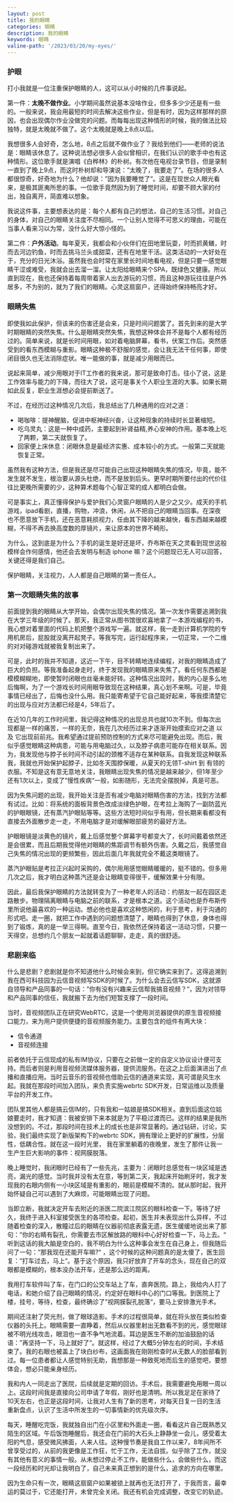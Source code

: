 ```yaml
---
layout: post
title: 我的眼睛
categories: 眼睛
description: 我的眼睛
keywords: 眼睛
valine-path: '/2023/03/20/my-eyes/'
---
```


### 护眼

打小我就是一位注重保护眼睛的人，这可以从小时候的几件事说起。

第一件：**太晚不做作业**。小学期间虽然说基本没啥作业，但多多少少还是有一些的。一般来说，我会用最短的时间去解决这些作业，但是有时，因为这样那样的原因，也会出现偶尔作业没做完的问题。而每每出现这种情形的时候，我的做法比较独特，就是太晚就不做了。这个太晚就是晚上8点以后。

我想很多人会好奇，怎么地，8点之后就不做作业了？我给到他们——老师的说法是：眼睛该休息了。这种说法想必很多人会似曾相识，在我们认识的歌手中也有这种情形。这位歌手就是演唱《白桦林》的朴树。有次他在电视台录节目，但是录制一直到了晚上9点，而这时朴树却和导演说：”太晚了，我要走了“。在场的很多人都很惊奇，好奇地为什么？他却说：”因为我要睡觉了“。这是在现世众人眼光看来，是极其匪夷所思的事。一位歌手竟然因为到了睡觉时间，却要不顾大家的付出，独自离开，简直难以想象。

我说这件事，主要想表达的是：每个人都有自己的想法，自己的生活习惯。对自己的身体，对自己的眼睛关注度不尽相同。一个让别人觉得不可思义的理由，可能在当事人看来习以为常，没什么好大惊小怪的。

第二件：**户外活动**。每年夏天，我都会和小伙伴们在田地里玩耍，时而抓黄鳝，时而去河边钓鱼，时而去挑马兰头或甜菜，还有在地里干活。这类活动的一大好处在于，充分的日光沐浴。虽然我也会时常在家里长时间地看电视，但是只要一感觉眼睛干涩或难受，我就会出去溜一溜。让太阳给眼睛来个SPA，既绿色又健康。所以直到现在，我也还保持着每周带着家人出去游玩的习惯，而且这种游玩往往是户外居多，不为别的，就为了我们的眼睛。心灵这扇窗户，还得始终保持畅亮才好。

### 眼睛失焦

即使我如此保护，但该来的伤害还是会来，只是时间问题罢了。首先到来的是大学时期眼睛的突然失焦。什么是眼睛突然失焦，我想这种体会并不是每个人都有经历过的。简单来说，就是长时间用眼，如对着电脑屏幕，看书，伏案工作后。突然感受到的看东西模糊与重影。眼睛这种极不舒服的感觉，会让我无法干任何事，即使闭目很久也无法消除症状。唯一能做的事，就是减少用眼而已。

说起来简单，减少用眼对于IT工作者的我来说，那可是致命打击。往小了说，这是工作效率与能力的下降，而往大了说，这可是事关个人职业生涯的大事。如果长期如此反复，职业生涯想必会提前断送了。

不过，在经历过这种情况几次后，我总结出了几种通用的应对之道：

- 喝咖啡：提神醒脑，促进中枢神经兴奋，让这种现象的持续时长显著缩短。
- 吃乌灵丸：这是一种中成药，主要起到补肾益精,养心安神的作用。基本晚上吃了两颗，第二天就恢复了。
- 回家便上床休息：闭眼休息是最经济实惠、成本较小的方式。一般第二天就能恢复正常。

虽然我有这种方法，但是我还是尽可能自己出现这种眼睛失焦的情况，毕竟，能不发生就不发生，根治要从源头杜绝，而不是放到后头。更早时期所要付出的代价往往比更晚所需要的少，这种算术题每个心智正常的成人都明白会做。

可是事实上，真正懂得保护与爱护我们心灵窗户眼睛的人是少之又少。成天的手机游戏，ipad看剧，直播，购物，冲浪，休闲，从不把自己的眼睛当回事。在深夜也不愿意放下手机，还在恶意耗损视力，任由其下降的越来越快，看东西越来越模糊，不得不再去换高度数的厚镜片，来让原本的世界不畸形。

为什么，这到底是为什么？手机的诞生是好还是坏，乔布斯在天之灵看到现世这般模样会作何感情，他还会去发明与制造 iphone 嘛？这个问题现已无人可以回答，关键还得是我们自己。

保护眼睛，关注视力，人人都是自己眼睛的第一责任人。

### 第一次眼睛失焦的故事

前面提到我的眼睛从大学开始，会偶尔出现失焦的情况。第一次发作需要追溯到我在大学三年级的时候了。那天，我正常从图书馆很欢喜地拿了一本游戏编程的书，我心想对着里面的代码上机把整个游戏写一遍。就这样，我一走到计算机学院的专用机房后，屁股就没离开起凳子。等我写完，运行起程序来，一切正常，一个二维的对对碰游戏就被我复制出来了。

可是，此时的我并不知道，这近一下午，目不转睛地连续编程，对我的眼睛造成了巨大的负担。等我准备起身走时，终于发现我的眼睛原来失焦了。看任何东西都是模模糊糊地，即使暂时闭眼也丝毫未能好转。这种情况出现时，我的内心是多么地后悔啊，为了一个游戏长时间用眼导致现在这种结果，真心划不来啊。可是，毕竟事情已经出了，后悔也没什么用。我只能寄希望于它自己能好起来，等我摸清楚它的出现与应对方法都已经是4，5年后了。

在近10几年的工作时间里，我记得这种情况的出现总共也就10次不到。但每次出现都是一样的痛苦，一样的无奈，我在几次经历过来才逐渐开始摸索应对之道 以及 它出现前前兆。我希望通过提前预防控制的方式来尽可能避免出现。而后，我似乎感觉眼睛这种病患，可能与用电脑过久，以及脖子病患可能存在相关联系。因为，我发现他与脖子长时间不动引起的颈椎不适存在某种联系。自我发现这种联系我，我就也开始保护起脖子，比如冬天围脖保暖，从夏天的无领T-shirt 到 有领的衣服。不知是这有意无意地关注，我眼睛出现失焦的情况是越来越少，但1年至少还有1次以上，变成了”慢性疾病“一般，如影随形，无法完全摆脱掉，真是可恶。

因为失焦问题的出现，我开始关注是否有减少电脑对眼睛伤害的方法，找到方法都有试过。比如：将系统的面板背景色改成淡绿色护眼，在考拉上海购了一副防蓝光的护眼眼镜，还有蒸汽护眼贴等等。这些方法短时间似乎有用，但长期来看都没有直接去外面散步走一走，不用电脑才是对缓解眼部疲劳的最好方法。

护眼眼镜是淡黄色的镜片，戴上后感觉整个屏幕字号都变大了，长时间戴着依然还是会很累，而且后期我觉得他对眼睛的焦距调节有额外伤害。久戴之后，我感觉自己失焦的情况出现的更频繁些，因此后面几年我就完全不戴这类眼镜了。

蒸汽护眼贴是考拉正兴起时采购的，偶尔用用感觉眼睛暖暖的，挺不错的。但多用几次之后，我才明白这种蒸汽还是会让眼睛变得很干，缓解效果十分有限。

因此，最后我保护眼睛的方法就转变为了一种老年人的活动：约朋友一起在园区走路散步。物理隔离眼睛与电脑之前的联系，才是根本之道。这个活动也是乔布斯传里所说他最喜欢的一种运动。想必他也是喜欢这种悠闲的，利于思考，利于沟通的形式吧。走一圈，就把工作中遇到的问题想清楚了，眼睛也得到了休息，身体也得到了锻炼，真的是一举三得啊。直至今日，我依然还保持着这一活动习惯，只要一天得空，总想约几个朋友一起就着话题聊聊，走走，真的很舒适。

### 悲剧来临

什么是悲剧？悲剧就是你不知道他什么时候会来到，但它确实来到了。这得追溯到我在西可科技园为云信音视频写SDK的时候了。为什么会去云信写SDK，这就源自领导和产品同事的一句话：”你有没有兴趣来云信帮我搞音视频？“，因为对领导和产品同事的信任，我就搬下去为他们短暂支撑了一段时间。

当时，音视频团队正在研究WebRTC，这是一个使用浏览器提供的原生音视频接口能力，来为用户提供便捷的音视频服务能力。主要包含的组件有两大块：

- 信令通道
- 音视频连接

前者依托于云信现成的私有IM协议，只要在之前做一定的自定义协议设计便可支持。而后者则是利用音视频流媒体服务器，提供流服务。在这之上后面演进出了点播和直播应用。当时云音乐的音视频也借助云信的通道来实现，真可谓是风生水起。我就在那段时间加入团队，来负责实施webrtc SDK开发，日常运维以及质量平台的开发工作。

团队里其他人都是搞云信IM的，只有我和一姑娘是搞SDK相关。直到后面这位姑娘要走时，我才知道：我被安排下来本就是为了平稳过渡而已。这样的结果是我所没想到的。不过，那段时间在技术上的成长也是非常显著的。通过钻研，讨论，实验，我们最终实现了新版架构下的webrtc SDK，拥有理论上更好的扩展性，分层性，低耦合性。就在这一段时光里， 我在家里躺着的夜晚里，发生了那件让我一生产生巨大影响的事件：视网膜脱落。

晚上睡觉时，我闭眼时已经有了一些先兆，主要为：闭眼时总感觉有一块区域是透亮，漏光的感觉。当时我并没有太在意，等到第二天，我起床开始刷牙时，我才发现我的右眼内侧有一小块区域是有重影的，眼前是模糊不清的。就从那时起，我开始怀疑自己可以遇到了大麻烦，可能眼睛出现了问题。

当即立断，我就决定开车去附近的浙医二院滨江院区的眼科检查一下。等待了好久，我终于进入科室接受医生的各项检查。起初，医生并未表现出什么异样，不过随着检查的深入，散瞳过后的眼睛在仪器前彻底表露无遗，医生缓缓地说出来了那句：”你的右睛有裂孔，你需要去市区解放路的眼科中心好好检查一下，马上去。“ 听到这话的我大脑是空白的，我不明白为什么这种事会发生在自己身上，但我随后问了一句：”那我现在还能开车嘛?“ ，这个时候的这种问题真的是太傻了，医生回复：”打车过去，马上“。基于这个原因，我只好放弃了开车的念头，现在自己的双眼都是模糊的，根本没办法开车，还是那么远的距离。

我用打车软件叫了车，在门口的公交车站上了车，直奔医院。路上，我给内人打了电话，和她介绍了自己眼睛的情况，约定好在眼科中心的门口等我。到医院上了楼，挂号，等待，检查，最终确诊了”视网膜裂孔脱落“，要马上安排激光手术。

期间还注射了荧光剂，做了眼球造影。手术的过程很简单，就在将头放在类似检查仪器的头托上。眼睛需要一直睁着，然后从仪器里射出无数看不到的光，感觉眼球被不明光线攻击，眼泪也一直不争气地流着。耳边是医生不断的加油鼓励的话语：”再坚持一下，马上就好了“。就这样，经过了大概5分钟左右的时间，手术结束了。我的右眼也被盖上了块白纱布，这画面我在刚刚检查时从无数人的脸部看到过。每一位患者都让人感觉特别无助，我想那是一种致死地而后生的感觉吧，要想体会，想必只能亲身经历。

我和内人一同走出了医院，后续就是定期的回访。手术后，我需要避免用眼一周以上。这段时间我是直接向公司申请了年假，刚好也是清明。所以我足足在家待了10天左右，也正是这段时间，让我对人生有了新的思考，对每天日复一日的生活重新盘点，认识了生活中所发生的一切事情新的优先级次序。

每天，睡醒吃完饭，我就独自出门在小区里和外面走一圈，看看这片自己既熟悉又陌生的区域。午后饭饱睡醒后，我还会在门前的大石头上静静坐一会儿，感受着太阳的气息，感受微风拂面，人来人往。这种慢节奏是我自工作以来7，8年间所不曾享受过的，从前的我更像是工作狂，忙于工作，无法自拔。似乎除了工作，就没有其他有意义的事情一般。从未想过停止不工作，能做些什么，会做些什么，而这一段经历和时光却让我明白了，自己未来真正想到的是什么，追求的方向在哪里。

因为生命只有一次，眼睛这扇窗户如果被锁上就再也无法打开了，于我而言，最幸运的莫过于，它还能打开，未曾完全关闭。我还有机会完成调整，改变它的轨迹。
